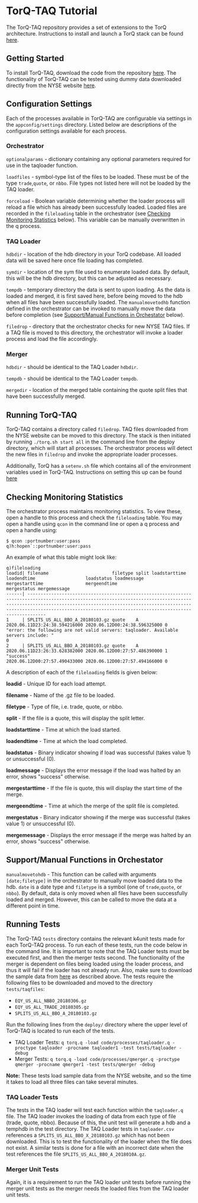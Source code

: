 <a name="TorQ-TAQ Tutorial"></a>

# TorQ-TAQ Tutorial

The TorQ-TAQ repository provides a set of extensions to the TorQ architecture. Instructions to install and launch a TorQ stack can be found [here](https://github.com/AquaQAnalytics/TorQ).

## Getting Started
To install TorQ-TAQ, download the code from the repository [here](https://github.com/AquaQAnalytics/TorQ-TAQ). The functionality of TorQ-TAQ can be tested using dummy data downloaded directly from the NYSE website [here](ftp://ftp.nyxdata.com/Historical%20Data%20Samples/Daily%20TAQ%20Sample%202018/).

## Configuration Settings
Each of the processes available in TorQ-TAQ are configurable via settings in the `appconfig/settings` directory. Listed below are descriptions of the configuration settings available for each process.

### Orchestrator

`optionalparams` - dictionary containing any optional parameters required for use in the taqloader function.

`loadfiles` - symbol-type list of the files to be loaded. These must be of the type `trade`,`quote`, or `nbbo`.  File types not listed here will not be loaded by the TAQ loader.

`forceload` - Boolean variable determining whether the loader process will reload a file which has already been successfully loaded. Loaded files are recorded in the `fileloading` table in 
the orchestrator (see [Checking Monitoring Statistics](#Checking-Monitoring-Statistics) below). This variable can be manually overwritten in the q process.

### TAQ Loader

`hdbdir` - location of the hdb directory in your TorQ codebase. All loaded data will be saved here once file loading has completed.

`symdir` - location of the sym file used to enumerate loaded data. By default, this will be the hdb directory, but this can be adjusted as necessary.

`tempdb` - temporary directory the data is sent to upon loading. As the data is loaded and merged, it is first saved here, before being moved to the hdb when all files have been successfully loaded. The `manualmovetodhb` function defined in the orchestrator can be invoked to manually move the data before completion (see [Support/Manual Functions in Orchestator](#Support/Manual-Functions-in-Orchestator) below).

`filedrop` - directory that the orchestrator checks for new NYSE TAQ files. If a TAQ file is moved to this directory, the orchestrator will invoke a loader process and load the file accordingly.

### Merger

`hdbdir` - should be identical to the TAQ Loader `hdbdir`.

`tempdb` - should be identical to the TAQ Loader `tempdb`.

`mergedir` - location of the merged table containing the quote split files that have been successfully merged.

## Running TorQ-TAQ
TorQ-TAQ contains a directory called `filedrop`. TAQ files downloaded from the NYSE website can be moved to this directory. The stack is then initiated by running `./torq.sh start all` in the command line from the deploy directory, which will start all processes. The orchestrator process will detect the new files in `filedrop` and invoke the appropriate loader processes.

Additionally, TorQ has a `setenv.sh` file which contains all of the environment variables used in TorQ-TAQ.  Instructions on setting this up can be found [here](https://aquaqanalytics.github.io/TorQ/gettingstarted/)

## Checking Monitoring Statistics
The orchestrator process maintains monitoring statistics. To view these, open a handle to this process and check the `fileloading` table.  You may open a handle using `qcon` in the command line or open a q process and open a handle using:

```
$ qcon :portnumber:user:pass
q)h:hopen`::portnumber:user:pass
```

An example of what this table might look like:

```
q)fileloading
loadid| filename                        filetype split loadstarttime                 loadendtime                   loadstatus loadmessage                                                                          mergestarttime                mergeendtime                  mergestatus mergemessage
------| -----------------------------------------------------------------------------------------------------------------------------------------------------------------------------------------------------------------------------------------------------------------------------------------------
1     | SPLITS_US_ALL_BBO_A_20180103.gz quote    A     2020.06.11D23:24:38.594216000 2020.06.12D00:24:38.596325000 0          "error: the following are not valid servers: taqloader. Available servers include: "                                                             0
2     | SPLITS_US_ALL_BBO_A_20180103.gz quote    A     2020.06.11D23:26:33.628382000 2020.06.12D00:27:57.486390000 1          "success"                                                                            2020.06.12D00:27:57.490433000 2020.06.12D00:27:57.494166000 0
```

A description of each of the `fileloading` fields is given below:

**loadid** - Unique ID for each load attempt.

**filename** - Name of the .gz file to be loaded.

**filetype** - Type of file, i.e. trade, quote, or nbbo.

**split** - If the file is a quote, this will display the split letter.

**loadstarttime** - Time at which the load started.

**loadendtime** - Time at which the load completed.

**loadstatus** - Binary indicator showing if load was successful (takes value 1) or unsuccessful (0). 

**loadmessage** - Displays the error message if the load was halted by an error, shows "success" otherwise.

**mergestarttime** - If the file is quote, this will display the start time of the merge.

**mergeendtime** - Time at which the merge of the split file is completed.

**mergestatus** - Binary indicator showing if the merge was successful (takes value 1) or
 unsuccessful (0).

**mergemessage** - Displays the error message if the merge was halted by an error, shows "success" otherwise.

## Support/Manual Functions in Orchestator

`manualmovetohdb` - This function can be called with arguments `[date;filetype]` in the orchestrator to manually move loaded data to the hdb. `date` is a date type and `filetype` is a symbol (one of `trade`,`quote`, or `nbbo`). By default, data is only moved when all files have been successfully loaded and merged. However, this can be called to move the data at a different point in time.  

## Running Tests

The TorQ-TAQ `tests` directory contains the relevant k4unit tests made for each TorQ-TAQ process.  To run each of these tests, run the code below in the command line.  It is important to note that the TAQ Loader tests must be executed first, and then the merger tests second.  The functionality of the merger is dependent on files being loaded using the loader process, and thus it will fail if the loader has not already run. Also, make sure to download the sample data from [here](ftp://ftp.nyxdata.com/Historical%20Data%20Samples/Daily%20TAQ%20Sample%202018/) as described above. The tests require the following files to be downloaded and moved to the directory `tests/taqfiles`:

- `EQY_US_ALL_NBBO_20180306.gz` 
- `EQY_US_ALL_TRADE_20180305.gz`
- `SPLITS_US_ALL_BBO_A_20180103.gz`

Run the following lines from the `deploy/` directory where the upper level of TorQ-TAQ is located to run each of the tests.

- TAQ Loader Tests: `q torq.q -load code/processes/taqloader.q -proctype taqloader -procname taqloader1 -test tests/taqloader -debug`
- Merger Tests: `q torq.q -load code/processes/qmerger.q -proctype qmerger -procname qmerger1 -test tests/qmerger -debug`

**Note:** These tests load sample data from the NYSE website, and so the time it takes to load all three files can take several minutes.  

### TAQ Loader Tests
The tests in the TAQ loader will test each function within the `taqloader.q` file. The TAQ loader invokes the loading of data from each type of file (trade, quote, nbbo). Because of this, the unit test will generate a hdb and a temphdb in the test directory. The TAQ Loader tests in `taqloader.csv` references a `SPLITS_US_ALL_BBO_X_20180103.gz` which has not been downloaded.  This is to test the functionality of the loader when the file does not exist.  A similar tests is done for a file with an incorrect date when the test references the file `SPLITS_US_ALL_BBO_A_2018010A.gz`.

### Merger Unit Tests
Again, it is a requirement to run the TAQ loader unit tests before running the merger unit tests as the merger needs the loaded files from the TAQ loader unit tests.


